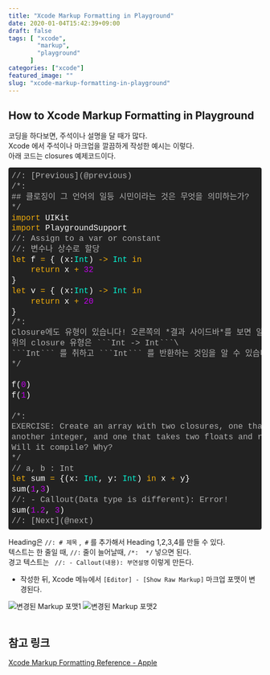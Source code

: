 ```yaml
---
title: "Xcode Markup Formatting in Playground"
date: 2020-01-04T15:42:39+09:00
draft: false
tags: [ "xcode",
        "markup",
        "playground"
      ]
categories: ["xcode"]
featured_image: ""
slug: "xcode-markup-formatting-in-playground"
---
```

## How to Xcode Markup Formatting in Playground
코딩을 하다보면, 주석이나 설명을 달 때가 많다.\
Xcode 에서 주석이나 마크업을 깔끔하게 작성한 예시는 이렇다.\
아래 코드는 closures  예제코드이다. 

<div class="colorscripter-code" style="font-size:13px; color:#FEFEFE;font-family:Consolas, 'Liberation Mono', Menlo, Courier, monospace !important; position:relative !important;overflow:auto"><table class="colorscripter-code-table" style="margin:0;padding:0;border:none;background-color:#222222;border-radius:4px;" cellspacing="0" cellpadding="0"><tr><td style="padding:6px 0;text-align:left"><div style="margin:0;padding:0;color:#FEFEFE;font-family:Consolas, 'Liberation Mono', Menlo, Courier, monospace !important;line-height:130%"><div style="padding:0 6px; white-space:pre; line-height:130%"><span style="color:#B0B0B0">//:&nbsp;[Previous](@previous)</span></div><div style="padding:0 6px; white-space:pre; line-height:130%"><span style="color:#B0B0B0">/*:</span></div><div style="padding:0 6px; white-space:pre; line-height:130%"><span style="color:#B0B0B0">##&nbsp;클로징이&nbsp;그&nbsp;언어의&nbsp;일등&nbsp;시민이라는&nbsp;것은&nbsp;무엇을&nbsp;의미하는가?</span></div><div style="padding:0 6px; white-space:pre; line-height:130%"><span style="color:#B0B0B0">*/</span></div><div style="padding:0 6px; white-space:pre; line-height:130%"><span style="color:#F1AD0B">import</span>&nbsp;UIKit</div><div style="padding:0 6px; white-space:pre; line-height:130%"><span style="color:#F1AD0B">import</span>&nbsp;PlaygroundSupport</div><div style="padding:0 6px; white-space:pre; line-height:130%"><span style="color:#B0B0B0">//:&nbsp;Assign&nbsp;to&nbsp;a&nbsp;var&nbsp;or&nbsp;constant</span></div><div style="padding:0 6px; white-space:pre; line-height:130%"><span style="color:#B0B0B0">//:&nbsp;변수나&nbsp;상수로&nbsp;할당</span></div><div style="padding:0 6px; white-space:pre; line-height:130%"><span style="color:#F1AD0B">let</span>&nbsp;f&nbsp;<span style="color:#FD0AAC"></span><span style="color:#F1AD0B">=</span>&nbsp;{&nbsp;(x:<span style="color:#05F6D5">Int</span>)&nbsp;<span style="color:#FD0AAC"></span><span style="color:#F1AD0B">-</span><span style="color:#FD0AAC"></span><span style="color:#F1AD0B">&gt;</span>&nbsp;<span style="color:#05F6D5">Int</span>&nbsp;<span style="color:#F1AD0B">in</span></div><div style="padding:0 6px; white-space:pre; line-height:130%">&nbsp;&nbsp;&nbsp;&nbsp;<span style="color:#F1AD0B">return</span>&nbsp;x&nbsp;<span style="color:#FD0AAC"></span><span style="color:#F1AD0B">+</span>&nbsp;<span style="color:#C302ED">32</span></div><div style="padding:0 6px; white-space:pre; line-height:130%">}</div><div style="padding:0 6px; white-space:pre; line-height:130%"><span style="color:#F1AD0B">let</span>&nbsp;v&nbsp;<span style="color:#FD0AAC"></span><span style="color:#F1AD0B">=</span>&nbsp;{&nbsp;(x:<span style="color:#05F6D5">Int</span>)&nbsp;<span style="color:#FD0AAC"></span><span style="color:#F1AD0B">-</span><span style="color:#FD0AAC"></span><span style="color:#F1AD0B">&gt;</span>&nbsp;<span style="color:#05F6D5">Int</span>&nbsp;<span style="color:#F1AD0B">in</span></div><div style="padding:0 6px; white-space:pre; line-height:130%">&nbsp;&nbsp;&nbsp;&nbsp;<span style="color:#F1AD0B">return</span>&nbsp;x&nbsp;<span style="color:#FD0AAC"></span><span style="color:#F1AD0B">+</span>&nbsp;<span style="color:#C302ED">20</span></div><div style="padding:0 6px; white-space:pre; line-height:130%">}</div><div style="padding:0 6px; white-space:pre; line-height:130%"><span style="color:#B0B0B0">/*:</span></div><div style="padding:0 6px; white-space:pre; line-height:130%"><span style="color:#B0B0B0">Closure에도&nbsp;유형이&nbsp;있습니다!&nbsp;오른쪽의&nbsp;*결과&nbsp;사이드바*를&nbsp;보면&nbsp;알&nbsp;수&nbsp;있습니다.\</span></div><div style="padding:0 6px; white-space:pre; line-height:130%"><span style="color:#B0B0B0">위의&nbsp;closure&nbsp;유형은&nbsp;```Int&nbsp;-&gt;&nbsp;Int```\</span></div><div style="padding:0 6px; white-space:pre; line-height:130%"><span style="color:#B0B0B0">```Int```&nbsp;를&nbsp;취하고&nbsp;```Int```&nbsp;를&nbsp;반환하는&nbsp;것임을&nbsp;알&nbsp;수&nbsp;있습니다.</span></div><div style="padding:0 6px; white-space:pre; line-height:130%"><span style="color:#B0B0B0">*/</span></div><div style="padding:0 6px; white-space:pre; line-height:130%">&nbsp;</div><div style="padding:0 6px; white-space:pre; line-height:130%">f(<span style="color:#C302ED">0</span>)</div><div style="padding:0 6px; white-space:pre; line-height:130%">f(<span style="color:#C302ED">1</span>)</div><div style="padding:0 6px; white-space:pre; line-height:130%">&nbsp;</div><div style="padding:0 6px; white-space:pre; line-height:130%"><span style="color:#B0B0B0">/*:</span></div><div style="padding:0 6px; white-space:pre; line-height:130%"><span style="color:#B0B0B0">EXERCISE:&nbsp;Create&nbsp;an&nbsp;array&nbsp;with&nbsp;two&nbsp;closures,&nbsp;one&nbsp;that&nbsp;takes&nbsp;2&nbsp;integers&nbsp;and&nbsp;returns&nbsp;the&nbsp;sum&nbsp;as</span></div><div style="padding:0 6px; white-space:pre; line-height:130%"><span style="color:#B0B0B0">another&nbsp;integer,&nbsp;and&nbsp;one&nbsp;that&nbsp;takes&nbsp;two&nbsp;floats&nbsp;and&nbsp;returns&nbsp;the&nbsp;sum&nbsp;as&nbsp;a&nbsp;float.</span></div><div style="padding:0 6px; white-space:pre; line-height:130%"><span style="color:#B0B0B0">Will&nbsp;it&nbsp;compile?&nbsp;Why?</span></div><div style="padding:0 6px; white-space:pre; line-height:130%"><span style="color:#B0B0B0">*/</span></div><div style="padding:0 6px; white-space:pre; line-height:130%"><span style="color:#B0B0B0">//&nbsp;a,&nbsp;b&nbsp;:&nbsp;Int</span></div><div style="padding:0 6px; white-space:pre; line-height:130%"><span style="color:#F1AD0B">let</span>&nbsp;sum&nbsp;<span style="color:#FD0AAC"></span><span style="color:#F1AD0B">=</span>&nbsp;{(x:&nbsp;<span style="color:#05F6D5">Int</span>,&nbsp;y:&nbsp;<span style="color:#05F6D5">Int</span>)&nbsp;<span style="color:#F1AD0B">in</span>&nbsp;x&nbsp;<span style="color:#FD0AAC"></span><span style="color:#F1AD0B">+</span>&nbsp;y}</div><div style="padding:0 6px; white-space:pre; line-height:130%">sum(<span style="color:#C302ED">1</span>,<span style="color:#C302ED">3</span>)</div><div style="padding:0 6px; white-space:pre; line-height:130%"><span style="color:#B0B0B0">//:&nbsp;-&nbsp;Callout(Data&nbsp;type&nbsp;is&nbsp;different):&nbsp;Error!</span></div><div style="padding:0 6px; white-space:pre; line-height:130%">sum(<span style="color:#C302ED">1.</span><span style="color:#C302ED">2</span>,&nbsp;<span style="color:#C302ED">3</span>)</div><div style="padding:0 6px; white-space:pre; line-height:130%"><span style="color:#B0B0B0">//:&nbsp;[Next](@next)</span></div></div></td></tr></table></div>

Heading은 `//: # 제목` ,` #` 를 추가해서 Heading 1,2,3,4를 만들 수 있다.</br>
텍스트는 한 줄일 때, `//:`  줄이 늘어날때, `/*:  */` 넣으면 된다.</br>
경고 텍스트는 ` //: - Callout(내용): 부연설명` 이렇게 만든다.

- 작성한 뒤, Xcode 메뉴에서 `[Editor] - [Show Raw Markup]` 마크업 포맷이 변경된다.

![변경된 Markup 포맷1](/images/2020/1/xcode%20markup1.png "변경된 Markup 포맷 A")
![변경된 Markup 포맷2](/images/2020/1/xcode%20markup2.png "변경된 Markup 포맷 B")
<br><br>

## 참고 링크
[Xcode Markup Formatting Reference - Apple
](https://developer.apple.com/library/archive/documentation/Xcode/Reference/xcode_markup_formatting_ref/index.html#//apple_ref/doc/uid/TP40016497-CH2-SW1)

